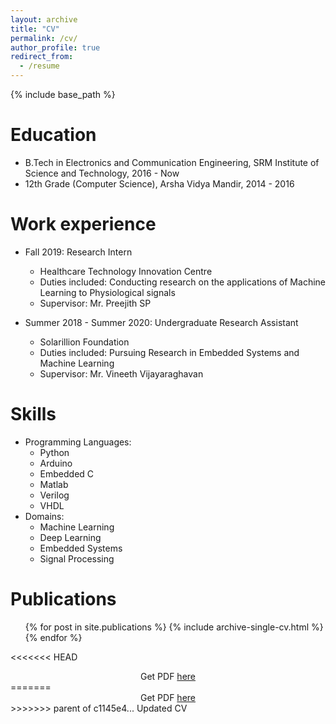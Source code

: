 ```yaml
---
layout: archive
title: "CV"
permalink: /cv/
author_profile: true
redirect_from:
  - /resume
---
```


{% include base_path %}

Education
======
* B.Tech in Electronics and Communication Engineering, SRM Institute of Science and Technology, 2016 - Now
* 12th Grade (Computer Science), Arsha Vidya Mandir, 2014 - 2016

Work experience
======
* Fall 2019: Research Intern
  * Healthcare Technology Innovation Centre  
  * Duties included: Conducting research on the applications of Machine Learning to Physiological signals
  * Supervisor: Mr. Preejith SP

* Summer 2018 - Summer 2020: Undergraduate Research Assistant
  * Solarillion Foundation
  * Duties included: Pursuing Research in Embedded Systems and Machine Learning
  * Supervisor: Mr. Vineeth Vijayaraghavan


  
Skills
======
* Programming Languages:
  * Python
  * Arduino
  * Embedded C
  * Matlab
  * Verilog
  * VHDL 
* Domains:
  * Machine Learning
  * Deep Learning
  * Embedded Systems   
  * Signal Processing

Publications
======
  <ul>{% for post in site.publications %}
    {% include archive-single-cv.html %}
  {% endfor %}</ul>
  
<<<<<<< HEAD
<center>Get PDF <a href="https://prithusuresh.github.io/files/CV.pdf" target="_blank">here</a></center>
=======
<br\> <center>Get PDF <a href="https://prithusuresh.github.io/files/CV.pdf" target="_blank">here</a></center>
>>>>>>> parent of c1145e4... Updated CV
